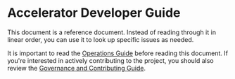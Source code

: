 # Accelerator Developer Guide

This document is a reference document. Instead of reading through it in linear order, you can use it to look up specific issues as needed.

It is important to read the [Operations Guide](/operations/index.md) before reading this document. If you're interested in actively contributing to the project, you should also review the [Governance and Contributing Guide](https://github.com/aws-samples/aws-secure-environment-accelerator/blob/main/CONTRIBUTING.md).
